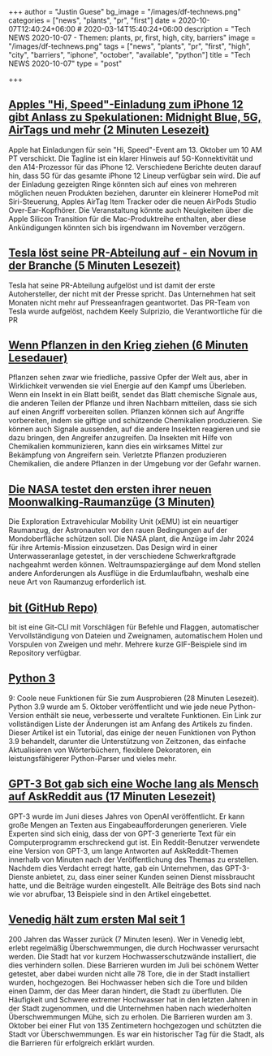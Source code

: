 +++
author = "Justin Guese"
bg_image = "/images/df-technews.png"
categories = ["news", "plants", "pr", "first"]
date = 2020-10-07T12:40:24+06:00 # 2020-03-14T15:40:24+06:00
description = "Tech NEWS 2020-10-07 - Themen: plants, pr, first, high, city, barriers"
image = "/images/df-technews.png"
tags = ["news", "plants", "pr", "first", "high", "city", "barriers", "iphone", "october", "available", "python"]
title = "Tech NEWS 2020-10-07"
type = "post"

+++

## [Apples "Hi, Speed"-Einladung zum iPhone 12 gibt Anlass zu Spekulationen: Midnight Blue, 5G, AirTags und mehr (2 Minuten Lesezeit)](https://9to5mac.com/2020/10/06/iphone-12-event-invite-speculation//1/01000175028868b4-9df920bf-48aa-4dc9-9889-5fb9c4cfe513-000000/NaUvFI6UiJnOuG_g-_KJFjHApE4ADAz7n8FXtcpU9is=161)

 Apple hat Einladungen für sein "Hi, Speed"-Event am 13. Oktober um 10 AM PT verschickt. Die Tagline ist ein klarer Hinweis auf 5G-Konnektivität und den A14-Prozessor für das iPhone 12. Verschiedene Berichte deuten darauf hin, dass 5G für das gesamte iPhone 12 Lineup verfügbar sein wird. Die auf der Einladung gezeigten Ringe könnten sich auf eines von mehreren möglichen neuen Produkten beziehen, darunter ein kleinerer HomePod mit Siri-Steuerung, Apples AirTag Item Tracker oder die neuen AirPods Studio Over-Ear-Kopfhörer. Die Veranstaltung könnte auch Neuigkeiten über die Apple Silicon Transition für die Mac-Produktreihe enthalten, aber diese Ankündigungen könnten sich bis irgendwann im November verzögern.

## [Tesla löst seine PR-Abteilung auf - ein Novum in der Branche (5 Minuten Lesezeit)](https://electrek.co/2020/10/06/tesla-dissolves-pr-department//1/01000175028868b4-9df920bf-48aa-4dc9-9889-5fb9c4cfe513-000000/VuhBnj7NyZEznOsKYZzN6fw_iigozRSomdXbtNuETa0=161)

 Tesla hat seine PR-Abteilung aufgelöst und ist damit der erste Autohersteller, der nicht mit der Presse spricht. Das Unternehmen hat seit Monaten nicht mehr auf Presseanfragen geantwortet. Das PR-Team von Tesla wurde aufgelöst, nachdem Keely Sulprizio, die Verantwortliche für die PR

## [Wenn Pflanzen in den Krieg ziehen (6 Minuten Lesedauer)](http://nautil.us/issue/90/something-green/when-plants-go-to-war-rp/1/01000175028868b4-9df920bf-48aa-4dc9-9889-5fb9c4cfe513-000000/qEQojwvLGfja8eSSg-u40sLb76pSE6XHUIS1JzyuQLA=161)

 Pflanzen sehen zwar wie friedliche, passive Opfer der Welt aus, aber in Wirklichkeit verwenden sie viel Energie auf den Kampf ums Überleben. Wenn ein Insekt in ein Blatt beißt, sendet das Blatt chemische Signale aus, die anderen Teilen der Pflanze und ihren Nachbarn mitteilen, dass sie sich auf einen Angriff vorbereiten sollen. Pflanzen können sich auf Angriffe vorbereiten, indem sie giftige und schützende Chemikalien produzieren. Sie können auch Signale aussenden, auf die andere Insekten reagieren und sie dazu bringen, den Angreifer anzugreifen. Da Insekten mit Hilfe von Chemikalien kommunizieren, kann dies ein wirksames Mittel zur Bekämpfung von Angreifern sein. Verletzte Pflanzen produzieren Chemikalien, die andere Pflanzen in der Umgebung vor der Gefahr warnen.

## [Die NASA testet den ersten ihrer neuen Moonwalking-Raumanzüge (3 Minuten)](https://www.space.com/nasa-artemis-spacesuits-tech-underwater-photos/1/01000175028868b4-9df920bf-48aa-4dc9-9889-5fb9c4cfe513-000000/Jvkmni7pHO45p-IfnhryCJG_HcLhwDpF5I6zlebfDNg=161)

 Die Exploration Extravehicular Mobility Unit (xEMU) ist ein neuartiger Raumanzug, der Astronauten vor den rauen Bedingungen auf der Mondoberfläche schützen soll. Die NASA plant, die Anzüge im Jahr 2024 für ihre Artemis-Mission einzusetzen. Das Design wird in einer Unterwasseranlage getestet, in der verschiedene Schwerkraftgrade nachgeahmt werden können. Weltraumspaziergänge auf dem Mond stellen andere Anforderungen als Ausflüge in die Erdumlaufbahn, weshalb eine neue Art von Raumanzug erforderlich ist.

## [bit (GitHub Repo)](https://github.com/chriswalz/bit/1/01000175028868b4-9df920bf-48aa-4dc9-9889-5fb9c4cfe513-000000/Dsip70mVAUwDHBWuk6pnZqgPRWp9Gkh-f-7nSHHjwhM=161)

 bit ist eine Git-CLI mit Vorschlägen für Befehle und Flaggen, automatischer Vervollständigung von Dateien und Zweignamen, automatischem Holen und Vorspulen von Zweigen und mehr. Mehrere kurze GIF-Beispiele sind im Repository verfügbar.

## [Python 3](https://realpython.com/python39-new-features//1/01000175028868b4-9df920bf-48aa-4dc9-9889-5fb9c4cfe513-000000/wcus1fFLfYzg7eMqpSgv81fLPBNbWogo3BjhgIy-KRY=161)

9: Coole neue Funktionen für Sie zum Ausprobieren (28 Minuten Lesezeit). Python 3.9 wurde am 5. Oktober veröffentlicht und wie jede neue Python-Version enthält sie neue, verbesserte und veraltete Funktionen. Ein Link zur vollständigen Liste der Änderungen ist am Anfang des Artikels zu finden. Dieser Artikel ist ein Tutorial, das einige der neuen Funktionen von Python 3.9 behandelt, darunter die Unterstützung von Zeitzonen, das einfache Aktualisieren von Wörterbüchern, flexiblere Dekoratoren, ein leistungsfähigerer Python-Parser und vieles mehr.

## [GPT-3 Bot gab sich eine Woche lang als Mensch auf AskReddit aus (17 Minuten Lesezeit)](https://www.kmeme.com/2020/10/gpt-3-bot-went-undetected-askreddit-for.html/1/01000175028868b4-9df920bf-48aa-4dc9-9889-5fb9c4cfe513-000000/K7BUQSSkrXKEzFE9Ka-Fkb4jkNWFO5NLNX93FfPIljs=161)

 GPT-3 wurde im Juni dieses Jahres von OpenAI veröffentlicht. Er kann große Mengen an Texten aus Eingabeaufforderungen generieren. Viele Experten sind sich einig, dass der von GPT-3 generierte Text für ein Computerprogramm erschreckend gut ist. Ein Reddit-Benutzer verwendete eine Version von GPT-3, um lange Antworten auf AskReddit-Themen innerhalb von Minuten nach der Veröffentlichung des Themas zu erstellen. Nachdem dies Verdacht erregt hatte, gab ein Unternehmen, das GPT-3-Dienste anbietet, zu, dass einer seiner Kunden seinen Dienst missbraucht hatte, und die Beiträge wurden eingestellt. Alle Beiträge des Bots sind nach wie vor abrufbar, 13 Beispiele sind in den Artikel eingebettet.

## [Venedig hält zum ersten Mal seit 1](https://www.cnn.com/travel/article/venice-flood-barrier/index.html/1/01000175028868b4-9df920bf-48aa-4dc9-9889-5fb9c4cfe513-000000/qsSNU0tuPxoSKadROm6NNkmChb0qO3iwMs9LqU-706w=161)

200 Jahren das Wasser zurück (7 Minuten lesen). Wer in Venedig lebt, erlebt regelmäßig Überschwemmungen, die durch Hochwasser verursacht werden. Die Stadt hat vor kurzem Hochwasserschutzwände installiert, die dies verhindern sollen. Diese Barrieren wurden im Juli bei schönem Wetter getestet, aber dabei wurden nicht alle 78 Tore, die in der Stadt installiert wurden, hochgezogen. Bei Hochwasser heben sich die Tore und bilden einen Damm, der das Meer daran hindert, die Stadt zu überfluten. Die Häufigkeit und Schwere extremer Hochwasser hat in den letzten Jahren in der Stadt zugenommen, und die Unternehmen haben nach wiederholten Überschwemmungen Mühe, sich zu erholen. Die Barrieren wurden am 3. Oktober bei einer Flut von 135 Zentimetern hochgezogen und schützten die Stadt vor Überschwemmungen. Es war ein historischer Tag für die Stadt, als die Barrieren für erfolgreich erklärt wurden.

